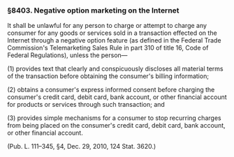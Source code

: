 ### §8403. Negative option marketing on the Internet ###

It shall be unlawful for any person to charge or attempt to charge any consumer for any goods or services sold in a transaction effected on the Internet through a negative option feature (as defined in the Federal Trade Commission's Telemarketing Sales Rule in part 310 of title 16, Code of Federal Regulations), unless the person—

(1) provides text that clearly and conspicuously discloses all material terms of the transaction before obtaining the consumer's billing information;

(2) obtains a consumer's express informed consent before charging the consumer's credit card, debit card, bank account, or other financial account for products or services through such transaction; and

(3) provides simple mechanisms for a consumer to stop recurring charges from being placed on the consumer's credit card, debit card, bank account, or other financial account.

(Pub. L. 111–345, §4, Dec. 29, 2010, 124 Stat. 3620.)